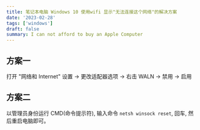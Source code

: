 ```yaml
---
title: 笔记本电脑 Windows 10 使用wifi 显示"无法连接这个网络"的解决方案
date: '2023-02-28'
tags: ['windows']
draft: false
summary: I can not afford to buy an Apple Computer
---
```


## 方案一

打开 "网络和 Internet" 设置 -> 更改适配器选项 -> 右击 WALN -> 禁用 -> 启用

## 方案二

以管理员身份运行 CMD(命令提示符), 输入命令 `netsh winsock reset`, 回车, 然后重启电脑即可。
